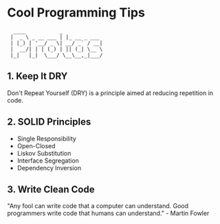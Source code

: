 # Cool Programming Tips

```
  ____           _            
 |  _ \ _ __ ___ | |_ __ _ ___ 
 | |_) | '__/ _ \| __/ _` / __|
 |  __/| | | (_) | || (_| \__ \
 |_|   |_|  \___/ \__\__,_|___/
```

## 1. Keep It DRY

Don't Repeat Yourself (DRY) is a principle aimed at reducing repetition in code.

## 2. SOLID Principles

- Single Responsibility
- Open-Closed
- Liskov Substitution
- Interface Segregation
- Dependency Inversion

## 3. Write Clean Code

"Any fool can write code that a computer can understand. Good programmers write code that humans can understand." - Martin Fowler
